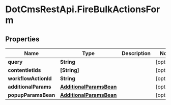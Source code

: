 # DotCmsRestApi.FireBulkActionsForm

## Properties

Name | Type | Description | Notes
------------ | ------------- | ------------- | -------------
**query** | **String** |  | [optional] 
**contentletIds** | **[String]** |  | [optional] 
**workflowActionId** | **String** |  | [optional] 
**additionalParams** | [**AdditionalParamsBean**](AdditionalParamsBean.md) |  | [optional] 
**popupParamsBean** | [**AdditionalParamsBean**](AdditionalParamsBean.md) |  | [optional] 


